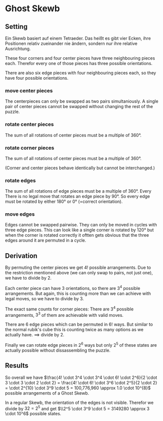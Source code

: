 # Ghost Skewb

## Setting

Ein Skewb basiert auf einem Tetraeder. Das heißt es gibt vier Ecken, ihre Positionen relativ zueinander nie ändern, sondern nur ihre relative Ausrichtung.

These four corners and four center pieces have three neighbouring pieces each. Therefor every one of those pieces has three possible orientations.

There are also six edge pieces with four neighbouring pieces each, so they have four possible orientations.

### move center pieces
The centerpieces can only be swapped as two pairs simultaniously. A single pair of center pieces cannot be swapped without changing the rest of the puzzle.

### rotate center pieces
The sum of all rotations of center pieces must be a multiple of $360$°.

### rotate corner pieces
The sum of all rotations of center pieces must be a multiple of $360$°.

(Corner and center pieces behave identically but cannot be interchanged.)

### rotate edges
The sum of all rotations of edge pieces must be a multiple of $360$°. Every There is no legal move that rotates an edge piece by $90$°. So every edge must be rotated by either $180$° or $0$° (=correct orientation).

### move edges
Edges cannot be swapped pairwise. They can only be moved in cycles with three edge pieces. This can look like a single corner is rotated by $120$° but when the corner is rotated correctly it oftten gets obvious that the three edges around it are permuted in a cycle.

## Derivation
By permuting the center pieces we get $4!$ possible arrangements. Due to the restriction mentioned above (we can only swap to pairs, not just one), we have to divide by $2$.

Each center piece can have $3$ orientations, so there are $3^4$ possible arrangements. But again, this is counting more than we can achieve with legal moves, so we have to divide by $3$.

The exact same counts for corner pieces: There are $3^4$ possible arrangements, $3^3$ of them are achievable with valid moves.

There are $6$ edge pieces which can be permuted in $6!$ ways. But similar to the normal rubik's cube this is counting twice as many options as we actually have. $\implies$ divide by $2$.

Finally we can rotate edge pieces in $2^6$ ways but only $2^5$ of these states are actually possible without dissassembling the puzzle.

## Results
So overall we have $\frac{4! \cdot 3^4 \cdot 3^4 \cdot 6! \cdot 2^6}{2 \cdot 3 \cdot 3 \cdot 2 \cdot 2} = \frac{4! \cdot 6! \cdot 3^6 \cdot 2^5}{2 \cdot 2} = \cdot 2^{10} \cdot 3^9 \cdot 5 = 100,776,960 \approx 1.0 \cdot 10^{8}$ possible arrangements of a Ghost Skewb.

In a regular Skewb, the orientation of the edges is not visible. Therefor we divide by $32=2^5$ and get $\\2^5 \cdot 3^9 \cdot 5 = 3149280 \approx 3 \cdot 10^6$ possible states.
